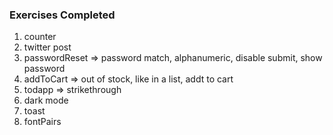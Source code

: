 [live hosted demo]: https://react-basic-exercises.netlify.app/

### Exercises Completed

1. counter
2. twitter post
3. passwordReset => password match, alphanumeric, disable submit, show password
4. addToCart => out of stock, like in a list, addt to cart
5. todapp => strikethrough
6. dark mode
7. toast
8. fontPairs
